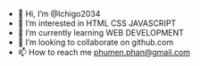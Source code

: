 - 👋 Hi, I’m @Ichigo2034
- 👀 I’m interested in HTML CSS JAVASCRIPT
- 🌱 I’m currently learning WEB DEVELOPMENT
- 💞️ I’m looking to collaborate on github.com
- 📫 How to reach me phumen.phan@gmail.com

<!---
Ichigo2034/Ichigo2034 is a ✨ special ✨ repository because its `README.md` (this file) appears on your GitHub profile.
You can click the Preview link to take a look at your changes.
--->
